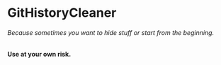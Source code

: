 # GitHistoryCleaner
###### Because sometimes you want to hide stuff or start from the beginning.

**Use at your own risk.**
